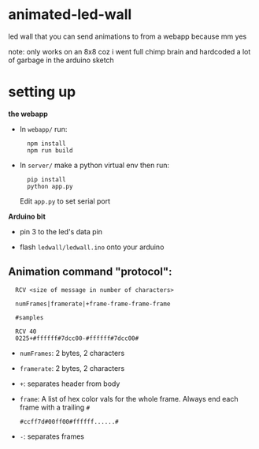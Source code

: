 # animated-led-wall
led wall that you can send animations to from a webapp
because mm yes

note: only works on an 8x8 coz i went full chimp brain and hardcoded
a lot of garbage in the arduino sketch
# setting up

**the webapp**

- In `webapp/` run:

  ```shell
    npm install
    npm run build
  ```

- In `server/` make a python virtual env then run:

  ```shell
    pip install
    python app.py
  ```

  Edit `app.py` to set serial port

**Arduino bit**

- pin 3 to the led's data pin

- flash `ledwall/ledwall.ino` onto your arduino

## Animation command "protocol":

```
  RCV <size of message in number of characters>

  numFrames|framerate|+frame-frame-frame-frame

  #samples

  RCV 40
  0225+#ffffff#7dcc00-#ffffff#7dcc00#
```

- `numFrames`:  2 bytes, 2 characters

- `framerate`: 2 bytes, 2 characters

- `+`: separates header from body

- `frame`:
  A list of hex color vals for the whole frame.
  Always end each frame with a trailing `#`

  `#ccff7d#00ff00#ffffff......#`

- `-`: separates frames
